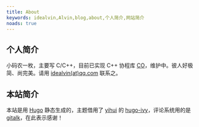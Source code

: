 ```yaml
---
title: About
keywords: idealvin,Alvin,blog,about,个人简介,网站简介
noads: true
---
```



## 个人简介

小码农一枚，主要写 C/C++，目前已实现 C++ 协程库 [CO](https://github.com/idealvin/co)，维护中。彼人好极简、尚完美。请用 [idealvin(at)qq.com](mailto:idealvin@qq.com) 联系之。


## 本站简介

本站是用 [Hugo](https://gohugo.io) 静态生成的，主题借用了 [yihui](https://yihui.name) 的 [hugo-ivy](https://github.com/yihui/hugo-ivy)，评论系统用的是 [gitalk](https://github.com/gitalk/gitalk)，在此表示感谢！